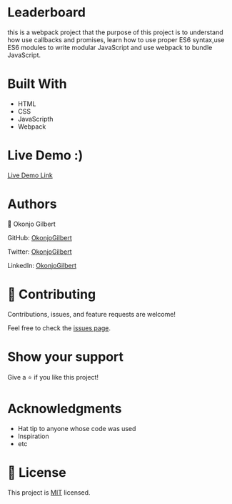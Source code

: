 # Leaderboard

this is a webpack project that the purpose of this project is to understand how use callbacks and promises,
learn how to use proper ES6 syntax,use ES6 modules to write modular JavaScript and use webpack to bundle JavaScript.
# Built With
- HTML
- CSS
- JavaScripth
- Webpack


# Live Demo :)


[Live Demo Link]()

# Authors

👤 Okonjo Gilbert

GitHub: [OkonjoGilbert](https://github.com/OpondoG)

Twitter: [OkonjoGilbert](https://twitter.com/_OpondoG)

LinkedIn: [OkonjoGilbert](https://www.linkedin.com/in/gilbert-okonjo-2081331b9/)

# 🤝 Contributing
Contributions, issues, and feature requests are welcome!

Feel free to check the [issues page](https://github.com/OpondoG/Leaderboard/issues).

# Show your support
Give a ⭐️ if you like this project!

# Acknowledgments
- Hat tip to anyone whose code was used
- Inspiration
- etc
# 📝 License
This project is [MIT](https://github.com/OpondoG/Leaderboard/blob/stup/MIT.md) licensed.
